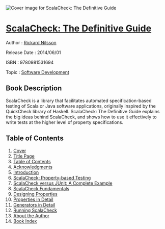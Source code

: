 ![Cover image for ScalaCheck: The Definitive Guide](https://imgdetail.ebookreading.net/cover/cover/software_development/EB9780981531694.jpg)

[ScalaCheck: The Definitive Guide](https://ebookreading.net/view/book/ScalaCheck%3A+The+Definitive+Guide-EB9780981531694_1.html "ScalaCheck: The Definitive Guide")
====================================================================================================================

Author : [Rickard Nilsson](https://ebookreading.net/search/author/Rickard+Nilsson)

Release Date : 2014/06/01

ISBN : 9780981531694

Topic : [Software Development](https://ebookreading.net/search/category/software-development)

Book Description
-----------------

ScalaCheck is a library that facilitates automated specification-based testing of Scala or Java software applications, originally inspired by the QuickCheck library of Haskell.
ScalaCheck: The Definitive Guide explains the big ideas behind ScalaCheck, and shows how to use it effectively to write tests at the higher level of property specifications.
              
Table of Contents
-----------------

1. [Cover](https://ebookreading.net/view/book/ScalaCheck%3A+The+Definitive+Guide-EB9780981531694_1.html)
1. [Title Page](https://ebookreading.net/view/book/ScalaCheck%3A+The+Definitive+Guide-EB9780981531694_2.html#titlepage)
1. [Table of Contents](https://ebookreading.net/view/book/ScalaCheck%3A+The+Definitive+Guide-EB9780981531694_3.html)
1. [Acknowledgments](https://ebookreading.net/view/book/ScalaCheck%3A+The+Definitive+Guide-EB9780981531694_4.html)
1. [Introduction](https://ebookreading.net/view/book/ScalaCheck%3A+The+Definitive+Guide-EB9780981531694_5.html)
1. [ScalaCheck: Property-based Testing](https://ebookreading.net/view/book/ScalaCheck%3A+The+Definitive+Guide-EB9780981531694_6.html)
1. [ScalaCheck versus JUnit: A Complete Example](https://ebookreading.net/view/book/ScalaCheck%3A+The+Definitive+Guide-EB9780981531694_7.html)
1. [ScalaCheck Fundamentals](https://ebookreading.net/view/book/ScalaCheck%3A+The+Definitive+Guide-EB9780981531694_8.html)
1. [Designing Properties](https://ebookreading.net/view/book/ScalaCheck%3A+The+Definitive+Guide-EB9780981531694_9.html)
1. [Properties in Detail](https://ebookreading.net/view/book/ScalaCheck%3A+The+Definitive+Guide-EB9780981531694_10.html)
1. [Generators in Detail](https://ebookreading.net/view/book/ScalaCheck%3A+The+Definitive+Guide-EB9780981531694_11.html)
1. [Running ScalaCheck](https://ebookreading.net/view/book/ScalaCheck%3A+The+Definitive+Guide-EB9780981531694_12.html)
1. [About the Author](https://ebookreading.net/view/book/ScalaCheck%3A+The+Definitive+Guide-EB9780981531694_13.html)
1. [Book Index](https://ebookreading.net/view/book/ScalaCheck%3A+The+Definitive+Guide-EB9780981531694_14.html#indexanchor)
